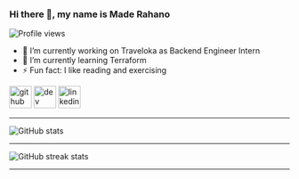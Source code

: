 ### Hi there 👋, my name is Made Rahano

![Profile views](https://gpvc.arturio.dev/maderahano)  

- 🔭 I’m currently working on Traveloka as Backend Engineer Intern 
- 🌱 I’m currently learning Terraform 
- ⚡ Fun fact: I like reading and exercising 


[<img src='https://cdn.jsdelivr.net/npm/simple-icons@3.0.1/icons/github.svg' alt='github' height='40'>](https://github.com/maderahano)  [<img src='https://cdn.jsdelivr.net/npm/simple-icons@3.0.1/icons/dev-dot-to.svg' alt='dev' height='40'>](https://dev.to/https://dev.to/maderahano)  [<img src='https://cdn.jsdelivr.net/npm/simple-icons@3.0.1/icons/linkedin.svg' alt='linkedin' height='40'>](https://www.linkedin.com/in/https://www.linkedin.com/in/made-rahano-satryani-widhi-7979461a1//)  

---

![GitHub stats](https://github-readme-stats.vercel.app/api?username=maderahano&show_icons=true&count_private=true)  

---

![GitHub streak stats](https://github-readme-streak-stats.herokuapp.com/?user=maderahano)  

---